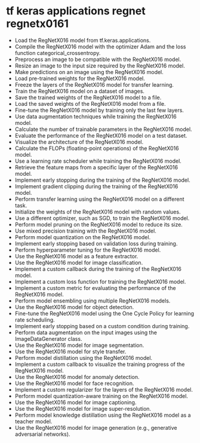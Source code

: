 # tf keras applications regnet regnetx0161

- Load the RegNetX016 model from tf.keras.applications.
- Compile the RegNetX016 model with the optimizer Adam and the loss function categorical_crossentropy.
- Preprocess an image to be compatible with the RegNetX016 model.
- Resize an image to the input size required by the RegNetX016 model.
- Make predictions on an image using the RegNetX016 model.
- Load pre-trained weights for the RegNetX016 model.
- Freeze the layers of the RegNetX016 model for transfer learning.
- Train the RegNetX016 model on a dataset of images.
- Save the trained weights of the RegNetX016 model to a file.
- Load the saved weights of the RegNetX016 model from a file.
- Fine-tune the RegNetX016 model by training only the last few layers.
- Use data augmentation techniques while training the RegNetX016 model.
- Calculate the number of trainable parameters in the RegNetX016 model.
- Evaluate the performance of the RegNetX016 model on a test dataset.
- Visualize the architecture of the RegNetX016 model.
- Calculate the FLOPs (floating-point operations) of the RegNetX016 model.
- Use a learning rate scheduler while training the RegNetX016 model.
- Retrieve the feature maps from a specific layer of the RegNetX016 model.
- Implement early stopping during the training of the RegNetX016 model.
- Implement gradient clipping during the training of the RegNetX016 model.
- Perform transfer learning using the RegNetX016 model on a different task.
- Initialize the weights of the RegNetX016 model with random values.
- Use a different optimizer, such as SGD, to train the RegNetX016 model.
- Perform model pruning on the RegNetX016 model to reduce its size.
- Use mixed precision training with the RegNetX016 model.
- Perform model quantization on the RegNetX016 model.
- Implement early stopping based on validation loss during training.
- Perform hyperparameter tuning for the RegNetX016 model.
- Use the RegNetX016 model as a feature extractor.
- Use the RegNetX016 model for image classification.
- Implement a custom callback during the training of the RegNetX016 model.
- Implement a custom loss function for training the RegNetX016 model.
- Implement a custom metric for evaluating the performance of the RegNetX016 model.
- Perform model ensembling using multiple RegNetX016 models.
- Use the RegNetX016 model for object detection.
- Fine-tune the RegNetX016 model using the One Cycle Policy for learning rate scheduling.
- Implement early stopping based on a custom condition during training.
- Perform data augmentation on the input images using the ImageDataGenerator class.
- Use the RegNetX016 model for image segmentation.
- Use the RegNetX016 model for style transfer.
- Perform model distillation using the RegNetX016 model.
- Implement a custom callback to visualize the training progress of the RegNetX016 model.
- Use the RegNetX016 model for anomaly detection.
- Use the RegNetX016 model for face recognition.
- Implement a custom regularizer for the layers of the RegNetX016 model.
- Perform model quantization-aware training on the RegNetX016 model.
- Use the RegNetX016 model for image captioning.
- Use the RegNetX016 model for image super-resolution.
- Perform model knowledge distillation using the RegNetX016 model as a teacher model.
- Use the RegNetX016 model for image generation (e.g., generative adversarial networks).